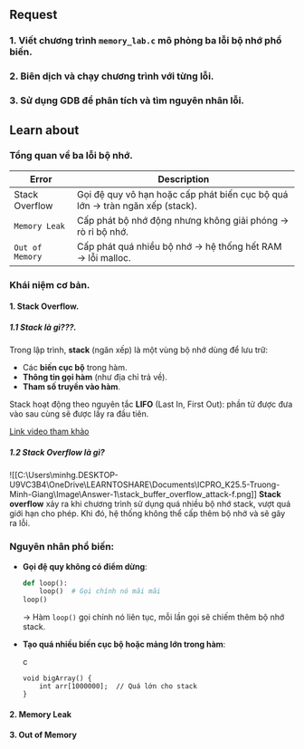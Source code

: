 ## Request
### 1. **Viết chương trình `memory_lab.c`** mô phỏng ba lỗi bộ nhớ phổ biến.
### 2. **Biên dịch và chạy chương trình** với từng lỗi.
### 3. **Sử dụng GDB để phân tích và tìm nguyên nhân lỗi**.
## Learn about
### Tổng quan về ba lỗi bộ nhớ.

| Error           | Description                                                                  |
| --------------- | ---------------------------------------------------------------------------- |
| Stack Overflow  | Gọi đệ quy vô hạn hoặc cấp phát biến cục bộ quá lớn → tràn ngăn xếp (stack). |
| `Memory Leak`   | Cấp phát bộ nhớ động nhưng không giải phóng → rò rỉ bộ nhớ.                  |
| `Out of Memory` | Cấp phát quá nhiều bộ nhớ → hệ thống hết RAM → lỗi malloc.                   |
### Khái niệm cơ bản.
#### 1. Stack Overflow.
##### 1.1 Stack là gì???.

Trong lập trình, **stack** (ngăn xếp) là một vùng bộ nhớ dùng để lưu trữ:
- Các **biến cục bộ** trong hàm.
- **Thông tin gọi hàm** (như địa chỉ trả về).
- **Tham số truyền vào hàm**.

Stack hoạt động theo nguyên tắc **LIFO** (Last In, First Out): phần tử được đưa vào sau cùng sẽ được lấy ra đầu tiên.

[Link video tham khảo](https://www.youtube.com/watch?v=Gv7YxOUBXMg)
##### 1.2 Stack Overflow là gì?
![[C:\Users\minhg.DESKTOP-U9VC3B4\OneDrive\LEARNTOSHARE\Documents\ICPRO_K25.5-Truong-Minh-Giang\Image\Answer-1\stack_buffer_overflow_attack-f.png]]
**Stack overflow** xảy ra khi chương trình sử dụng quá nhiều bộ nhớ stack, vượt quá giới hạn cho phép. Khi đó, hệ thống không thể cấp thêm bộ nhớ và sẽ gây ra lỗi.

### Nguyên nhân phổ biến:

- **Gọi đệ quy không có điểm dừng**:
    ```python
    def loop():
        loop()  # Gọi chính nó mãi mãi
    loop()
    ```
    
    → Hàm `loop()` gọi chính nó liên tục, mỗi lần gọi sẽ chiếm thêm bộ nhớ stack.
    
- **Tạo quá nhiều biến cục bộ hoặc mảng lớn trong hàm**:
    
    c
    
    ```
    void bigArray() {
        int arr[1000000];  // Quá lớn cho stack
    }
    ```
#### 2. Memory Leak

#### 3. Out of Memory
